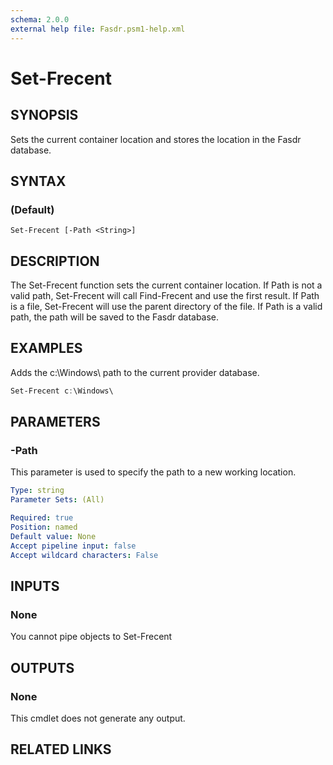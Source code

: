 ```yaml
---
schema: 2.0.0
external help file: Fasdr.psm1-help.xml
---
```


# Set-Frecent

## SYNOPSIS
Sets the current container location and stores the location in the Fasdr database.

## SYNTAX
### (Default)
```
Set-Frecent [-Path <String>]
```

## DESCRIPTION
The Set-Frecent function sets the current container location.  If Path is not a valid path, Set-Frecent will call Find-Frecent and use the first result.
If Path is a file, Set-Frecent will use the parent directory of the file.  If Path is a valid path, the path will be saved to the Fasdr database.

## EXAMPLES
Adds the c:\Windows\ path to the current provider database.

```powershell
Set-Frecent c:\Windows\
```

## PARAMETERS

### -Path
This parameter is used to specify the path to a new working location.

```yaml
Type: string
Parameter Sets: (All)

Required: true
Position: named
Default value: None
Accept pipeline input: false
Accept wildcard characters: False
```

## INPUTS
### None
You cannot pipe objects to Set-Frecent

## OUTPUTS
### None
This cmdlet does not generate any output.

## RELATED LINKS

